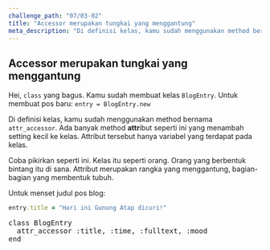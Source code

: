 ```yaml
---
challenge_path: "07/03-02"
title: "Accessor merupakan tungkai yang menggantung"
meta_description: "Di definisi kelas, kamu sudah menggunakan method bernama attr_accessor. Ada banyak method attribut seperti ini yang menambah setting kecil ke kelas."
---
```


## Accessor merupakan tungkai yang menggantung

Hei, `class` yang bagus. Kamu sudah membuat kelas `BlogEntry`. Untuk membuat pos baru: `entry = BlogEntry.new`

Di definisi kelas, kamu sudah menggunakan method bernama `attr_accessor`. Ada banyak method **attr**ibut seperti ini yang menambah setting kecil ke kelas. Attribut tersebut hanya variabel yang terdapat pada kelas.

Coba pikirkan seperti ini. Kelas itu seperti orang. Orang yang berbentuk bintang itu di sana. Attribut merupakan rangka yang menggantung, bagian-bagian yang membentuk tubuh.

Untuk menset judul pos blog:

```ruby
entry.title = "Hari ini Gunung Atap dicuri!"
```

<pre id="code-prefill">
class BlogEntry
  attr_accessor :title, :time, :fulltext, :mood
end
</pre>
